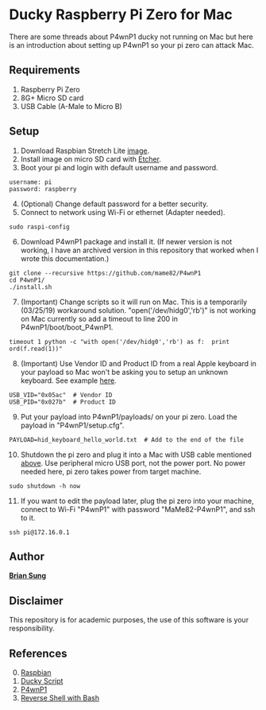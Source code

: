 # Ducky Raspberry Pi Zero for Mac

There are some threads about P4wnP1 ducky not running on Mac but here is an introduction about setting up P4wnP1 so your pi zero can attack Mac.

## Requirements

1. Raspberry Pi Zero
2. 8G+ Micro SD card
3. USB Cable \(A-Male to Micro B\)

## Setup

1. Download Raspbian Stretch Lite [image](https://www.raspberrypi.org/downloads/raspbian/).
2. Install image on micro SD card with [Etcher](https://www.balena.io/etcher/).
3. Boot your pi and login with default username and password.
```
username: pi
password: raspberry
```
4. (Optional) Change default password for a better security.
5. Connect to network using Wi-Fi or ethernet (Adapter needed).
```shell
sudo raspi-config
```
6. Download P4wnP1 package and install it. \(If newer version is not working, I have an archived version in this repository that worked when I wrote this documentation.\)
```shell
git clone --recursive https://github.com/mame82/P4wnP1
cd P4wnP1/
./install.sh
```
7. (Important) Change scripts so it will run on Mac. This is a temporarily (03/25/19) workaround solution. "open('/dev/hidg0','rb')" is not working on Mac currently so add a timeout to line 200 in P4wnP1/boot/boot_P4wnP1.
```shell
timeout 1 python -c "with open('/dev/hidg0','rb') as f:  print ord(f.read(1))"
```
8. (Important) Use Vendor ID and Product ID from a real Apple keyboard in your payload so Mac won't be asking you to setup an unknown keyboard. See example [here](./payloads/hid_keyboard_hello_world.txt).
```
USB_VID="0x05ac"  # Vendor ID
USB_PID="0x027b"  # Product ID
```
9. Put your payload into P4wnP1/payloads/ on your pi zero. Load the payload in "P4wnP1/setup.cfg".
```
PAYLOAD=hid_keyboard_hello_world.txt  # Add to the end of the file
```
10. Shutdown the pi zero and plug it into a Mac with USB cable mentioned [above](#requirements). Use peripheral micro USB port, not the power port. No power needed here, pi zero takes power from target machine.
```shell
sudo shutdown -h now
```
11. If you want to edit the payload later, plug the pi zero into your machine, connect to Wi-Fi "P4wnP1" with password "MaMe82-P4wnP1", and ssh to it.
```shell
ssh pi@172.16.0.1
```

## Author

**[Brian Sung](https://github.com/ohbriansung)** 

## Disclaimer

This repository is for academic purposes, the use of this software is your responsibility.

## References

0. [Raspbian](https://www.raspberrypi.org/downloads/raspbian/)
1. [Ducky Script](https://github.com/hak5darren/USB-Rubber-…)
2. [P4wnP1](https://github.com/mame82/P4wnP1/)
3. [Reverse Shell with Bash](https://www.gnucitizen.org/blog/reverse-shell-with-bash/)